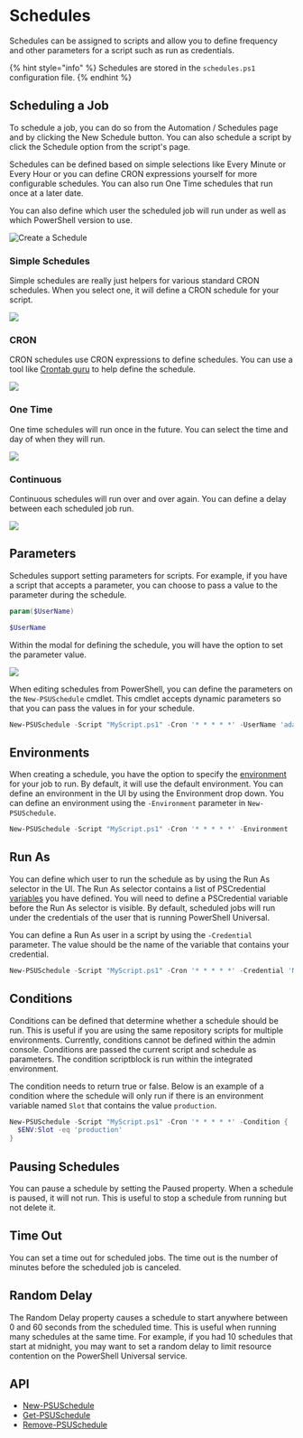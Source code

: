 # Schedules

Schedules can be assigned to scripts and allow you to define frequency and other parameters for a script such as run as credentials.

{% hint style="info" %}
Schedules are stored in the `schedules.ps1` configuration file.
{% endhint %}

## Scheduling a Job

To schedule a job, you can do so from the Automation / Schedules page and by clicking the New Schedule button. You can also schedule a script by click the Schedule option from the script's page.

Schedules can be defined based on simple selections like Every Minute or Every Hour or you can define CRON expressions yourself for more configurable schedules. You can also run One Time schedules that run once at a later date.

You can also define which user the scheduled job will run under as well as which PowerShell version to use.

![Create a Schedule](<../.gitbook/assets/image (317).png>)

### Simple Schedules

Simple schedules are really just helpers for various standard CRON schedules. When you select one, it will define a CRON schedule for your script.

![](<../.gitbook/assets/image (143).png>)

### CRON

CRON schedules use CRON expressions to define schedules. You can use a tool like [Crontab guru](https://crontab.guru) to help define the schedule.

![](<../.gitbook/assets/image (142).png>)

### One Time

One time schedules will run once in the future. You can select the time and day of when they will run.

![](<../.gitbook/assets/image (140).png>)

### Continuous

Continuous schedules will run over and over again. You can define a delay between each scheduled job run.

![](<../.gitbook/assets/image (141).png>)

## Parameters

Schedules support setting parameters for scripts. For example, if you have a script that accepts a parameter, you can choose to pass a value to the parameter during the schedule.

```powershell
param($UserName)

$UserName
```

Within the modal for defining the schedule, you will have the option to set the parameter value.

![](<../.gitbook/assets/image (180).png>)

When editing schedules from PowerShell, you can define the parameters on the `New-PSUSchedule` cmdlet. This cmdlet accepts dynamic parameters so that you can pass the values in for your schedule.

```powershell
New-PSUSchedule -Script "MyScript.ps1" -Cron '* * * * *' -UserName 'adam'
```

## Environments

When creating a schedule, you have the option to specify the [environment ](../config/environments.md)for your job to run. By default, it will use the default environment. You can define an environment in the UI by using the Environment drop down. You can define an environment using the `-Environment` parameter in `New-PSUSchedule`.

```powershell
New-PSUSchedule -Script "MyScript.ps1" -Cron '* * * * *' -Environment '7.1'
```

## Run As

You can define which user to run the schedule as by using the Run As selector in the UI. The Run As selector contains a list of PSCredential [variables](../platform/variables.md) you have defined. You will need to define a PSCredential variable before the Run As selector is visible. By default, scheduled jobs will run under the credentials of the user that is running PowerShell Universal.

You can define a Run As user in a script by using the `-Credential` parameter. The value should be the name of the variable that contains your credential.

```powershell
New-PSUSchedule -Script "MyScript.ps1" -Cron '* * * * *' -Credential 'MyUser'
```

## Conditions

Conditions can be defined that determine whether a schedule should be run. This is useful if you are using the same repository scripts for multiple environments. Currently, conditions cannot be defined within the admin console. Conditions are passed the current script and schedule as parameters. The condition scriptblock is run within the integrated environment.&#x20;

The condition needs to return true or false. Below is an example of a condition where the schedule will only run if there is an environment variable named `Slot` that contains the value `production`.&#x20;

```powershell
New-PSUSchedule -Script "MyScript.ps1" -Cron '* * * * *' -Condition {
  $ENV:Slot -eq 'production'
}
```

## Pausing Schedules

You can pause a schedule by setting the Paused property. When a schedule is paused, it will not run. This is useful to stop a schedule from running but not delete it.&#x20;

## Time Out

You can set a time out for scheduled jobs. The time out is the number of minutes before the scheduled job is canceled.&#x20;

## Random Delay

The Random Delay property causes a schedule to start anywhere between 0 and 60 seconds from the scheduled time. This is useful when running many schedules at the same time. For example, if you had 10 schedules that start at midnight, you may want to set a random delay to limit resource contention on the PowerShell Universal service.&#x20;

## API

* [New-PSUSchedule](../cmdlets/New-PSUSchedule.txt)
* [Get-PSUSchedule](../cmdlets/Get-PSUSchedule.txt)
* [Remove-PSUSchedule](../cmdlets/Remove-PSUSchedule.txt)

